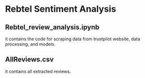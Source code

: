 # Rebtel Sentiment Analysis
## Rebtel_review_analysis.ipynb
it contains the code for scraping data from trustpilot website, data processing, and models.
## AllReviews.csv
it contains all extracted reviews.
